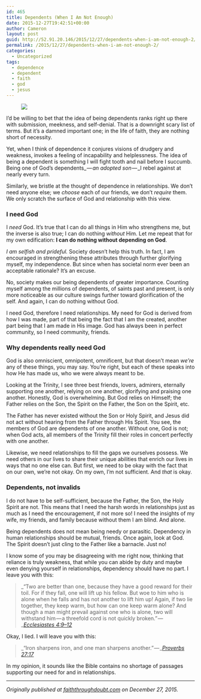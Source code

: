 ```yaml
---
id: 465
title: Dependents (When I Am Not Enough)
date: 2015-12-27T19:42:51+00:00
author: Cameron
layout: post
guid: http://52.91.20.146/2015/12/27/dependents-when-i-am-not-enough-2/
permalink: /2015/12/27/dependents-when-i-am-not-enough-2/
categories:
  - Uncategorized
tags:
  - dependence
  - dependent
  - faith
  - god
  - jesus
---
```

<figure> 

<img src="https://faiththroughdoubt.files.wordpress.com/2015/12/d6d2d-1i8cav42raclkfqbqd9zh3q.jpeg?w=525" data-recalc-dims="1" />
  
</figure> 

I’d be willing to bet that the idea of being dependents ranks right up there with submission, meekness, and self-denial. That is a downright scary list of terms. But it’s a damned important one; in the life of faith, they are nothing short of necessity.

Yet, when I think of dependence it conjures visions of drudgery and weakness, invokes a feeling of incapability and helplessness. The idea of being a dependent is something I will fight tooth and nail before I succumb. Being one of God’s dependents_ — _an adopted son_ — _I rebel against at nearly every turn.

Similarly, we bristle at the thought of dependence in relationships. We don’t need anyone else; we _choose_ each of our friends, we don’t _require_ them. We only scratch the surface of God and relationship with this view.

### I need God

I _need_ God. It’s true that I can do all things in Him who strengthens me, but the inverse is also true; I can do nothing _without_ Him. Let me repeat that for my own edification: **I can do nothing without depending on God**.

_I am selfish and prideful._ Society doesn’t help this truth. In fact, I am encouraged in strengthening these attributes through further glorifying myself, my independence. But since when has societal norm ever been an acceptable rationale? It’s an excuse.

No, society makes our being dependents of greater importance. Counting myself among the millions of dependents, of saints past and present, is only more noticeable as our culture swings further toward glorification of the self. And again, I can do nothing without God.

I need God, therefore I need relationships. My need for God is derived from how I was made, part of that being the fact that I am the created, another part being that I am made in His image. God has always been in perfect community, so I need community, friends.

### Why dependents really need God

God is also omniscient, omnipotent, omnificent, but that doesn’t mean _we’re_ any of these things, you may say. You’re right, but each of these speaks into how He has made us, who we were always meant to be.

Looking at the Trinity, I see three best friends, lovers, admirers, eternally supporting one another, relying on one another, glorifying and praising one another. Honestly, God is overwhelming. But God relies on Himself; the Father relies on the Son, the Spirit on the Father, the Son on the Spirit, etc.

The Father has never existed without the Son or Holy Spirit, and Jesus did not act without hearing from the Father through His Spirit. You see, the members of God are dependents of one another. Without one, God is not; when God acts, all members of the Trinity fill their roles in concert perfectly with one another.

Likewise, we need relationships to fill the gaps we ourselves possess. We need others in our lives to share their unique abilities that enrich our lives in ways that no one else can. But first, we need to be okay with the fact that on our own, we’re not okay. On my own, I’m not sufficient. And _that_ is okay.

### Dependents, not invalids

I do not have to be self-sufficient, because the Father, the Son, the Holy Spirit are not. This means that I need the harsh words in relationships just as much as I need the encouragement, if not more so! I need the insights of my wife, my friends, and family because without them I am blind. And alone.

Being dependents does not mean being needy or parasitic. Dependency in human relationships should be mutual, friends. Once again, look at God. The Spirit doesn’t just cling to the Father like a barnacle. Just no!

I know some of you may be disagreeing with me right now, thinking that reliance is truly weakness, that while you can abide by duty and maybe even denying yourself in relationships, dependency should have no part. I leave you with this:

> _“Two are better than one, because they have a good reward for their toil. For if they fall, one will lift up his fellow. But woe to him who is alone when he falls and has not another to lift him up! Again, if two lie together, they keep warm, but how can one keep warm alone? And though a man might prevail against one who is alone, two will withstand him — a threefold cord is not quickly broken.” — _<a href="https://www.biblegateway.com/passage/?search=Ecclesiastes+4%3A9-12&version=ESV" target="_blank"><em>Ecclesiastes 4:9–12</em></a> 

Okay, I lied. I will leave you with this:

> _“Iron sharpens iron, and one man sharpens another.” — _<a href="https://www.biblegateway.com/passage/?search=Proverbs+27%3A17&version=ESV" target="_blank"><em>Proverbs 27:17</em></a> 

In my opinion, it sounds like the Bible contains no shortage of passages supporting our need for and in relationships.

* * *

_Originally published at_ <a href="http://faiththroughdoubt.com/dependents/" target="_blank"><em>faiththroughdoubt.com</em></a> _on December 27, 2015._